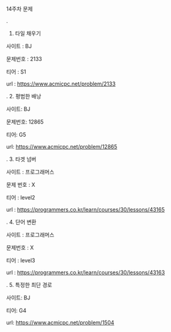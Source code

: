 
14주차 문제





.
1. 타일 채우기

사이트 : BJ

문제번호 : 2133

티어 : S1

url : https://www.acmicpc.net/problem/2133



.
2. 평범한 배낭

사이트: BJ

문제번호: 12865

티어: G5

url: https://www.acmicpc.net/problem/12865




.
3. 타겟 넘버

사이트 : 프로그래머스

문제 번호 : X

티어 : level2

url : https://programmers.co.kr/learn/courses/30/lessons/43165





.
4. 단어 변환

사이트 : 프로그래머스

문제번호 : X

티어 : level3

url : https://programmers.co.kr/learn/courses/30/lessons/43163



.
5. 특정한 최단 경로

사이트: BJ

티어: G4

url: https://www.acmicpc.net/problem/1504
